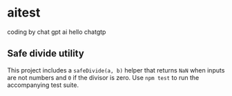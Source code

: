 # aitest
 coding by chat gpt ai
 hello chatgtp

## Safe divide utility
This project includes a `safeDivide(a, b)` helper that returns `NaN` when inputs are not numbers and `0` if the divisor is zero.
Use `npm test` to run the accompanying test suite.
